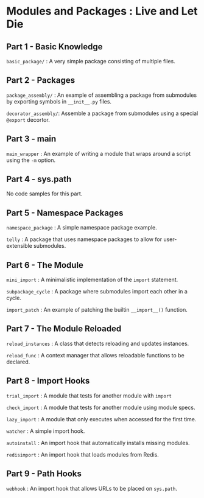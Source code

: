 # Modules and Packages : Live and Let Die

## Part 1 - Basic Knowledge

`basic_package/` : A very simple package consisting of multiple files.

## Part 2 - Packages

`package_assembly/` : An example of assembling a package from submodules
by exporting symbols in `__init__.py` files.

`decorator_assembly/`: Assemble a package from submodules using a special
`@export` decortor.

## Part 3 - __main__

`main_wrapper` : An example of writing a module that wraps around a script 
using the `-m` option.

## Part 4 - sys.path

No code samples for this part.

## Part 5 - Namespace Packages

`namespace_package` : A simple namespace package example.

`telly` : A package that uses namespace packages to allow for user-extensible submodules.

## Part 6 - The Module

`mini_import` : A minimalistic implementation of the `import` statement.

`subpackage_cycle` : A package where submodules import each other in a cycle.

`import_patch` : An example of patching the builtin `__import__()` function.

## Part 7 - The Module Reloaded

`reload_instances` : A class that detects reloading and updates instances.

`reload_func` : A context manager that allows reloadable functions to be declared.

## Part 8 - Import Hooks

`trial_import` : A module that tests for another module with `import`

`check_import` : A module that tests for another module using module specs.

`lazy_import` : A module that only executes when accessed for the first time.

`watcher` : A simple import hook.

`autoinstall` : An import hook that automatically installs missing modules.

`redisimport` : An import hook that loads modules from Redis.

## Part 9 - Path Hooks

`webhook` : An import hook that allows URLs to be placed on `sys.path`.
